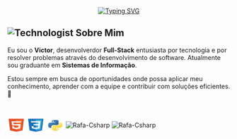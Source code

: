 <!-- Banner de boas vindas -->
<p align="center">
  <a href="https://github.com/Vict0Rocha">
    <img src="https://readme-typing-svg.demolab.com?font=Fira+Code&weight=200&size=25&pause=1500&color=2F9FFC&width=435&lines=Ol%C3%A1%2C+me+chamo+Victor+Hugo...;Seja+bem-vindo+ao+meu+perfil" alt="Typing SVG" />
  </a>
</p>

<!-- Sobre mim -->
##  <img src="https://raw.githubusercontent.com/Tarikul-Islam-Anik/Telegram-Animated-Emojis/main/People/Technologist.webp" alt="Technologist" width="25" height="25"/>  Sobre Mim

Eu sou o **Victor**, desenvolverdor **Full-Stack** entusiasta por tecnologia e por resolver problemas através do desenvolvimento de software. Atualmente sou graduante em **Sistemas de Informação**.

Estou sempre em busca de oportunidades onde possa aplicar meu conhecimento, aprender com a equipe e contribuir com soluções eficientes. 🚀

<br/>
                                                                   

    
<div style="display: inline_block"><br>
<!--   <img align="center" alt="Rafa-Js" height="30" width="40" src="https://raw.githubusercontent.com/devicons/devicon/master/icons/javascript/javascript-plain.svg"> -->
<!--   <img align="center" alt="Rafa-Ts" height="30" width="40" src="https://raw.githubusercontent.com/devicons/devicon/master/icons/typescript/typescript-plain.svg"> -->
<!--   <img align="center" alt="Rafa-React" height="30" width="40" src="https://raw.githubusercontent.com/devicons/devicon/master/icons/react/react-original.svg"> -->
  <img align="center" alt="Rafa-HTML" height="30" width="40" src="https://raw.githubusercontent.com/devicons/devicon/master/icons/html5/html5-original.svg">
  <img align="center" alt="Rafa-CSS" height="30" width="40" src="https://raw.githubusercontent.com/devicons/devicon/master/icons/css3/css3-original.svg">
  <img align="center" alt="Rafa-Python" height="30" width="40" src="https://raw.githubusercontent.com/devicons/devicon/master/icons/python/python-original.svg">
  <img align="center" alt="Rafa-Csharp" height="30" width="40" src="https://cdn.jsdelivr.net/gh/devicons/devicon@latest/icons/mysql/mysql-original.svg"/>
  <img align="center" alt="Rafa-Csharp" height="60" width="80" src="https://cdn.jsdelivr.net/gh/devicons/devicon@latest/icons/sqlite/sqlite-original-wordmark.svg" />
          
</div>     
             
  
    
